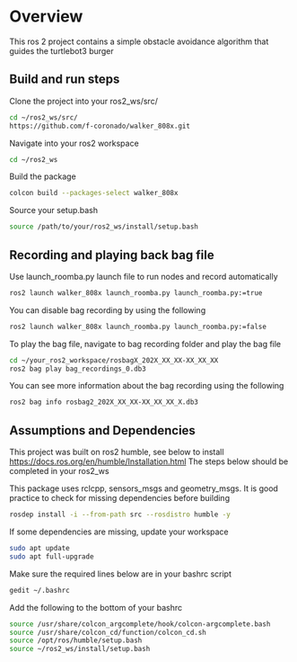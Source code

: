 # Overview
This ros 2 project contains a simple obstacle avoidance algorithm that guides the turtlebot3 burger 

## Build and run steps
Clone the project into your ros2_ws/src/
```sh
cd ~/ros2_ws/src/
https://github.com/f-coronado/walker_808x.git
```

Navigate into your ros2 workspace
```sh
cd ~/ros2_ws
```

Build the package
```sh
colcon build --packages-select walker_808x
```
Source your setup.bash
```sh
source /path/to/your/ros2_ws/install/setup.bash
```


## Recording and playing back bag file
Use launch_roomba.py launch file to run nodes and record automatically
```sh
ros2 launch walker_808x launch_roomba.py launch_roomba.py:=true 
```
You can disable bag recording by using the following
```sh
ros2 launch walker_808x launch_roomba.py launch_roomba.py:=false 
```
To play the bag file, navigate to bag recording folder and play the bag file
```sh
cd ~/your_ros2_workspace/rosbagX_202X_XX_XX-XX_XX_XX
ros2 bag play bag_recordings_0.db3
```
You can see more information about the bag recording using the following
```sh
ros2 bag info rosbag2_202X_XX_XX-XX_XX_XX_X.db3
```


## Assumptions and Dependencies
This project was built on ros2 humble, see below to install
https://docs.ros.org/en/humble/Installation.html
The steps below should be completed in your ros2_ws

This package uses rclcpp, sensors_msgs and geometry_msgs. It is good practice to check for missing dependencies before building
```sh
rosdep install -i --from-path src --rosdistro humble -y 
```
If some dependencies are missing, update your workspace
```sh
sudo apt update
sudo apt full-upgrade
```

Make sure the required lines below are in your bashrc script
```sh
gedit ~/.bashrc
```
Add the following to the bottom of your bashrc
```sh
source /usr/share/colcon_argcomplete/hook/colcon-argcomplete.bash
source /usr/share/colcon_cd/function/colcon_cd.sh
source /opt/ros/humble/setup.bash
source ~/ros2_ws/install/setup.bash
```